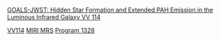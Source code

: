 [GOALS-JWST: Hidden Star Formation and Extended PAH Emission in the Luminous Infrared Galaxy VV 114](https://arxiv.org/pdf/2208.14507.pdf)

[VV114](Targets/VV114.md)
[MIRI MRS](Instruments/MIRI%20MRS.md)
[Program 1328](Programs/Program%201328.md)
